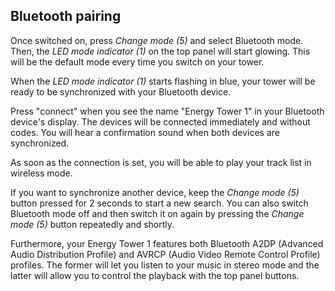 ## Bluetooth pairing

Once switched on, press *Change mode (5)* and select Bluetooth mode. Then, the *LED mode indicator (1)* on the top panel will start glowing. This will be the default mode every time you switch on your tower. 

When the *LED mode indicator (1)* starts flashing in blue, your tower will be ready to be synchronized with your Bluetooth device.

Press "connect" when you see the name "Energy Tower 1" in your Bluetooth device's display. The devices will be connected immediately and without codes. You will hear a confirmation sound when both devices are synchronized. 

As soon as the connection is set, you will be able to play your track list in wireless mode.

If you want to synchronize another device, keep the *Change mode (5)* button pressed for 2 seconds to start a new search. You can also switch Bluetooth mode off and then switch it on again by pressing the *Change mode (5)* button repeatedly and shortly. 

Furthermore, your Energy Tower 1 features both Bluetooth A2DP (Advanced Audio Distribution Profile) and AVRCP (Audio Video Remote Control Profile) profiles. The former will let you listen to your music in stereo mode and the latter will allow you to control the playback with the top panel buttons.
